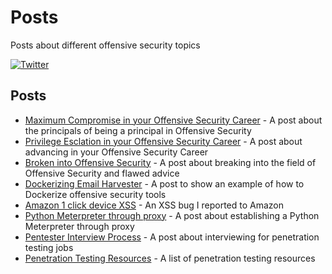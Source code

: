 # Posts
Posts about different offensive security topics

 [![Twitter](https://img.shields.io/badge/twitter-sneakerhax-38A1F3?logo=twitter)](https://twitter.com/sneakerhax)
 
 ## Posts

* [Maximum Compromise in your Offensive Security Career](https://github.com/sneakerhax/Posts/blob/main/posts/Maximum_Compromise_in_your_offensive_security_career.md) - A post about the principals of being a principal in Offensive Security
* [Privilege Esclation in your Offensive Security Career](https://github.com/sneakerhax/Posts/blob/main/posts/Privilege_Escalation_in_your_offensive_security_career.md) - A post about advancing in your Offensive Security Career
* [Broken into Offensive Security](https://github.com/sneakerhax/Posts/blob/main/posts/Broken_into_Offensive_Security.md) - A post about breaking into the field of Offensive Security and flawed advice
* [Dockerizing Email Harvester](https://github.com/sneakerhax/Posts/blob/main/posts/Dockerizing_Email_Harvester.md) - A post to show an example of how to Dockerize offensive security tools
* [Amazon 1 click device XSS](https://github.com/sneakerhax/Posts/blob/main/posts/Amazon_1_click_device_XSS.md) - An XSS bug I reported to Amazon
* [Python Meterpreter through proxy](https://github.com/sneakerhax/Posts/blob/main/posts/Python_Meterpreter_through_Proxy.md) - A post about establishing a Python Meterpreter through proxy
* [Pentester Interview Process](https://github.com/sneakerhax/Posts/blob/main/posts/Pentester_Interview_Process.md) - A post about interviewing for penetration testing jobs
* [Penetration Testing Resources](https://github.com/sneakerhax/Posts/blob/main/posts/Penetration_Testing_Resources.md) - A list of penetration testing resources
